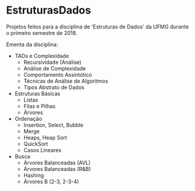 # EstruturasDados
Projetos feitos para a disciplina de 'Estruturas de Dados' da UFMG durante o primeiro semestre de 2018.

Ementa da disciplina:
- TADs e Complexidade
  - Recursividade (Análise)	
  - Análise de Complexidade	
  - Comportamento Assintótico
  - Técnicas de Análise de Algoritmos
  - Tipos Abstrato de Dados
- Estruturas Básicas
  - Listas
  - Filas e Pilhas
  - Árvores
- Ordenação
  - Insertion, Select, Bubble
  - Merge
  - Heaps, Heap Sort
  - QuickSort
  - Casos Lineares
- Busca
  - Árvores Balanceadas (AVL)
  - Árvores Balanceadas (R&B)	
  - Hashing
  - Árvores B (2-3, 2-3-4)
